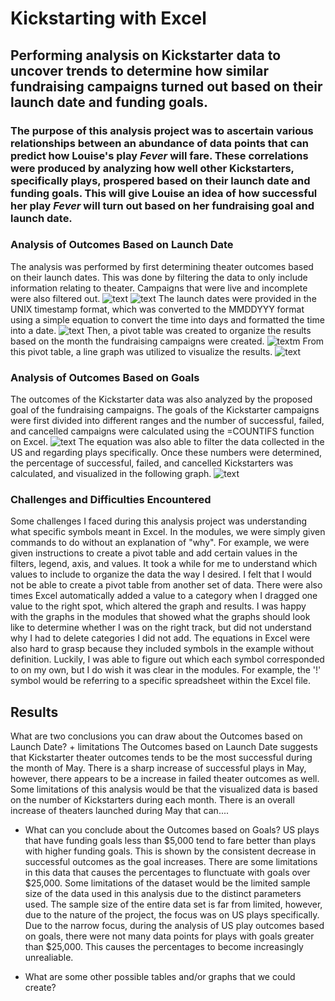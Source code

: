 # Kickstarting with Excel

## Performing analysis on Kickstarter data to uncover trends to determine how similar fundraising campaigns turned out based on their launch date and funding goals.

### The purpose of this analysis project was to ascertain various relationships between an abundance of data points that can predict how Louise's play _Fever_ will fare. These correlations were produced by analyzing how well other Kickstarters, specifically plays, prospered based on their launch date and funding goals. This will give Louise an idea of how successful her play _Fever_ will turn out based on her fundraising goal and launch date.

### Analysis of Outcomes Based on Launch Date
The analysis was performed by first determining theater outcomes based on their launch dates. This was done by filtering the data to only include information relating to theater. Campaigns that were live and incomplete were also filtered out. 
![text](https://github.com/carrotdip/kickstarter-analysis/blob/e9d9352f7438ad9075a3240b94870218a91decc7/Screen%20Shot%202021-10-21%20at%206.48.47%20PM.png)
![text](https://github.com/carrotdip/kickstarter-analysis/blob/e9d9352f7438ad9075a3240b94870218a91decc7/Screen%20Shot%202021-10-21%20at%206.49.09%20PM.png)
The launch dates were provided in the UNIX timestamp format, which was converted to the MMDDYYY format using a simple equation to convert the time into days and formatted the time into a date. 
![text](https://github.com/carrotdip/kickstarter-analysis/blob/a388f0d66b7decdd73b840500b3cdb326715a0e0/Screen%20Shot%202021-10-21%20at%206.55.46%20PM.png)
Then, a pivot table was created to organize the results based on the month the fundraising campaigns were created. 
![text](https://github.com/carrotdip/kickstarter-analysis/blob/e9d9352f7438ad9075a3240b94870218a91decc7/Screen%20Shot%202021-10-21%20at%206.45.14%20PM.png)m
From this pivot table, a line graph was utilized to visualize the results.
![text](https://github.com/carrotdip/kickstarter-analysis/blob/f2dcf9816123c1bec2a1d9c3c49e991f962d77c1/Theater_Outcomes_Vs_Launch.png)

### Analysis of Outcomes Based on Goals
The outcomes of the Kickstarter data was also analyzed by the proposed goal of the fundraising campaigns. The goals of the Kickstarter campaigns were first divided into different ranges and the number of successful, failed, and cancelled campaigns were calculated using the =COUNTIFS function on Excel. 
![text](https://github.com/carrotdip/kickstarter-analysis/blob/e9d9352f7438ad9075a3240b94870218a91decc7/Screen%20Shot%202021-10-21%20at%206.50.14%20PM.png)
The equation was also able to filter the data collected in the US and regarding plays specifically. Once these numbers were determined, the percentage of successful, failed, and cancelled Kickstarters was calculated, and visualized in the following graph.
![text](https://github.com/carrotdip/kickstarter-analysis/blob/cce9f7f97e530c5b7feb86d76e137020e98e2505/Outcomes_vs_Goals.png)

### Challenges and Difficulties Encountered
Some challenges I faced during this analysis project was understanding what specific symbols meant in Excel. In the modules, we were simply given commands to do without an explanation of "why". For example, we were given instructions to create a pivot table and add certain values in the filters, legend, axis, and values. It took a while for me to understand which values to include to organize the data the way I desired. I felt that I would not be able to create a pivot table from another set of data. There were also times Excel automatically added a value to a category when I dragged one value to the right spot, which altered the graph and results. I was happy with the graphs in the modules that showed what the graphs should look like to determine whether I was on the right track, but did not understand why I had to delete categories I did not add. 
The equations in Excel were also hard to grasp because they included symbols in the example without definition. Luckily, I was able to figure out which each symbol corresponded to on my own, but I do wish it was clear in the modules. For example, the '!' symbol would be referring to a specific spreadsheet within the Excel file. 

## Results
What are two conclusions you can draw about the Outcomes based on Launch Date? + limitations
The Outcomes based on Launch Date suggests that Kickstarter theater outcomes tends to be the most successful during the month of May. There is a sharp increase of successful plays in May, however, there appears to be a increase in failed theater outcomes as well. Some limitations of this analysis would be that the visualized data is based on the number of Kickstarters during each month. There is an overall increase of theaters launched during May that can....

- What can you conclude about the Outcomes based on Goals?
US plays that have funding goals less than $5,000 tend to fare better than plays with higher funding goals. This is shown by the consistent decrease in successful outcomes as the goal increases. There are some limitations in this data that causes the percentages to flunctuate with goals over $25,000. Some limitations of the dataset would be the limited sample size of the data used in this analysis due to the distinct parameters used. The sample size of the entire data set is far from limited, however, due to the nature of the project, the focus was on US plays specifically. Due to the narrow focus, during the analysis of US play outcomes based on goals, there were not many data points for plays with goals greater than $25,000. This causes the percentages to become increasingly unrealiable.

- What are some other possible tables and/or graphs that we could create?
